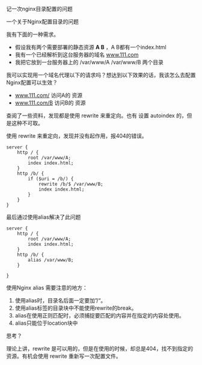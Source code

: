 记一次nginx目录配置的问题

一个关于Nginx配置目录的问题

我有下面的一种需求。

* 假设我有两个需要部署的静态资源 **A  B** ，A B都有一个index.html
* 我有一个已经解析到这台服务器的域名 www.111.com
* 我把它放到一台服务器上的  /var/www/A   /var/www/B 两个目录

我可以实现用一个域名代理以下的请求吗？想达到以下效果的话，我该怎么去配置Nginx配置可以生效？

* www.111.com/  访问A的 资源
* www.111.com/B 访问B的 资源

查阅了一些资料，发现都是使用 rewrite 来重定向。也有 设置 autoindex 的，但是这种不可取。

使用 rewrite 来重定向，发现并没有起作用，报404的错误。

```
server {
	http / {
		root /var/www/A;
		index index.html;
	}
	http /b/ {
		if ($uri = /b/) {
			rewrite /b/$ /var/www/B;
			index index.html;
		}
	}
}
```

最后通过使用alias解决了此问题

```
server {
	http / {
		root /var/www/A;
		index index.html;
	}
	http /b/ {
		alias /var/www/B;
	}
	
}
```


使用Nginx alias 需要注意的地方：

1. 使用alias时，目录名后面一定要加”/“。
1. 使用alias标签的目录块中不能使用rewrite的break。
1. alias在使用正则匹配时，必须捕捉要匹配的内容并在指定的内容处使用。
1. alias只能位于location块中

思考？ 

理论上讲，rewrite 是可以用的，但是在使用的时候，却总是404，找不到指定的资源。有机会使用 rewrite 重新写一次配置文件。
